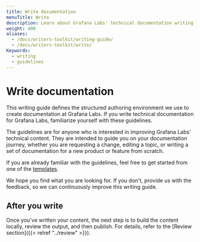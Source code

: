 ```yaml
---
title: Write documentation
menuTitle: Write
description: Learn about Grafana Labs' technical documentation writing guidelines.
weight: 400
aliases:
  - /docs/writers-toolkit/writing-guide/
  - /docs/writers-toolkit/write/
Keywords:
  - writing
  - guidelines
---
```


# Write documentation

This writing guide defines the structured authoring environment we use to create documentation at Grafana Labs.
If you write technical documentation for Grafana Labs, familiarize yourself with these guidelines.

The guidelines are for anyone who is interested in improving Grafana Labs' technical content. They are intended to guide you on your documentation journey, whether you are requesting a change, editing a topic, or writing a set of documentation for a new product or feature from scratch.

If you are already familiar with the guidelines, feel free to get started from one of the [templates](https://github.com/grafana/writers-toolkit/tree/main/docs/static/templates).

We hope you find what you are looking for. If you don't, provide us with the feedback, so we can continuously improve this writing guide.

## After you write

Once you've written your content, the next step is to build the content locally, review the output, and then publish. For details, refer to the [Review section]({{< relref "../review" >}}).